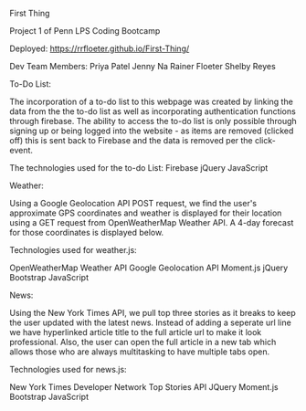 First Thing

Project 1 of Penn LPS Coding Bootcamp

Deployed: https://rrfloeter.github.io/First-Thing/

Dev Team Members:
Priya Patel
Jenny Na
Rainer Floeter
Shelby Reyes

To-Do List: 

The incorporation of a to-do list to this webpage was created by linking the data from the the to-do list as well as incorporating authentication functions through firebase.
The ability to access the to-do list is only possible through signing up or being logged into the website - as items are removed (clicked off) this is sent back to Firebase and the data is removed per the click-event.

The technologies used for the to-do List:
Firebase
jQuery
JavaScript

Weather:

Using a Google Geolocation API POST request, we find the user's approximate GPS coordinates and weather is displayed for their location using a GET request from OpenWeatherMap Weather API. A 4-day forecast for those coordinates is displayed below.

Technologies used for weather.js:

OpenWeatherMap Weather API
Google Geolocation API
Moment.js
jQuery
Bootstrap
JavaScript

News:

Using the New York Times API, we pull top three stories as it breaks to keep the user updated with the latest news. Instead of adding a seperate url line we have hyperlinked article title to the full article url to make it look professional. Also, the user can open the full article in a new tab which allows those who are always multitasking to have multiple tabs open.

Technologies used for news.js:

New York Times Developer Network Top Stories API
JQuery
Moment.js
Bootstrap
JavaScript
